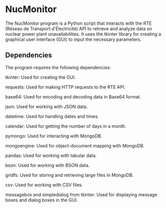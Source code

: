 # NucMonitor

The NucMonitor program is a Python script that interacts with the RTE (Réseau de Transport d'Électricité) API to retrieve and analyze data on nuclear power plant unavailabilities. It uses the tkinter library for creating a graphical user interface (GUI) to input the necessary parameters.

## Dependencies
The program requires the following dependencies:

tkinter: Used for creating the GUI.

requests: Used for making HTTP requests to the RTE API.

base64: Used for encoding and decoding data in Base64 format.

json: Used for working with JSON data.

datetime: Used for handling dates and times.

calendar: Used for getting the number of days in a month.

pymongo: Used for interacting with MongoDB.

mongoengine: Used for object-document mapping with MongoDB.

pandas: Used for working with tabular data.

bson: Used for working with BSON data.

gridfs: Used for storing and retrieving large files in MongoDB.

csv: Used for working with CSV files.

messagebox and simpledialog from tkinter: Used for displaying message boxes and dialog boxes in the GUI.
